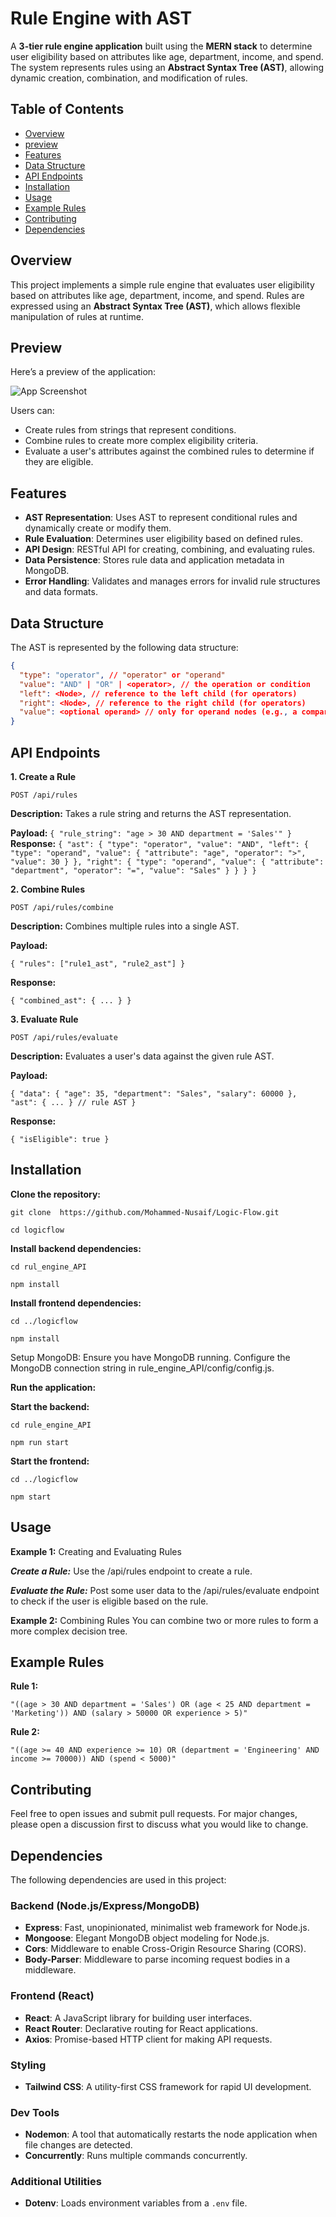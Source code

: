 # Rule Engine with AST

A **3-tier rule engine application** built using the **MERN stack** to determine user eligibility based on attributes like age, department, income, and spend. The system represents rules using an **Abstract Syntax Tree (AST)**, allowing dynamic creation, combination, and modification of rules.

## Table of Contents
- [Overview](#overview)
- [preview](#Preview)
- [Features](#features)
- [Data Structure](#data-structure)
- [API Endpoints](#api-endpoints)
- [Installation](#installation)
- [Usage](#usage)
- [Example Rules](#example-rules)
- [Contributing](#contributing)
- [Dependencies](#Dependencies)

## Overview
This project implements a simple rule engine that evaluates user eligibility based on attributes like age, department, income, and spend. Rules are expressed using an **Abstract Syntax Tree (AST)**, which allows flexible manipulation of rules at runtime.

## Preview

Here’s a preview of the application:

![App Screenshot](./assets/screenshot.png)

Users can:
- Create rules from strings that represent conditions.
- Combine rules to create more complex eligibility criteria.
- Evaluate a user's attributes against the combined rules to determine if they are eligible.

## Features
- **AST Representation**: Uses AST to represent conditional rules and dynamically create or modify them.
- **Rule Evaluation**: Determines user eligibility based on defined rules.
- **API Design**: RESTful API for creating, combining, and evaluating rules.
- **Data Persistence**: Stores rule data and application metadata in MongoDB.
- **Error Handling**: Validates and manages errors for invalid rule structures and data formats.

## Data Structure
The AST is represented by the following data structure:

```json
{
  "type": "operator", // "operator" or "operand"
  "value": "AND" | "OR" | <operator>, // the operation or condition
  "left": <Node>, // reference to the left child (for operators)
  "right": <Node>, // reference to the right child (for operators)
  "value": <optional operand> // only for operand nodes (e.g., a comparison value)
}
```
## API Endpoints

**1. Create a Rule**

``POST /api/rules``

**Description:**  Takes a rule string and returns the AST representation.

**Payload:**
``
{
  "rule_string": "age > 30 AND department = 'Sales'"
}
``
**Response:**
``
{
  "ast": {
    "type": "operator",
    "value": "AND",
    "left": { "type": "operand", "value": { "attribute": "age", "operator": ">", "value": 30 } },
    "right": { "type": "operand", "value": { "attribute": "department", "operator": "=", "value": "Sales" } }
  }
}
``

**2. Combine Rules**

``POST /api/rules/combine``

**Description:**  Combines multiple rules into a single AST.

**Payload:**

``{
  "rules": ["rule1_ast", "rule2_ast"]
}``

**Response:**

``{
  "combined_ast": { ... }
}
``

**3. Evaluate Rule**

``POST /api/rules/evaluate``

**Description:** Evaluates a user's data against the given rule AST.

**Payload:**

``{
  "data": { "age": 35, "department": "Sales", "salary": 60000 },
  "ast": { ... } // rule AST
}``

**Response:**

``{
  "isEligible": true
}``

## Installation

**Clone the repository:**

``git clone  https://github.com/Mohammed-Nusaif/Logic-Flow.git``

``cd logicflow``

**Install backend dependencies:**

``cd rul_engine_API``

``npm install``

**Install frontend dependencies:**

``cd ../logicflow``

``npm install``

Setup MongoDB: Ensure you have MongoDB running. Configure the MongoDB connection string in rule_engine_API/config/config.js.

**Run the application:**

**Start the backend:**

``cd rule_engine_API``

``npm run start``

**Start the frontend:**

``cd ../logicflow``

``npm start``
## Usage

**Example 1:**  Creating and Evaluating Rules

_**Create a Rule:**_ Use the /api/rules endpoint to create a rule.

_**Evaluate the Rule:**_ Post some user data to the /api/rules/evaluate endpoint to check if the user is eligible based on the rule.

**Example 2:**  Combining Rules
You can combine two or more rules to form a more complex decision tree.

## Example Rules

**Rule 1:**

``"((age > 30 AND department = 'Sales') OR (age < 25 AND department = 'Marketing')) AND (salary > 50000 OR experience > 5)"``

**Rule 2:**

``"((age >= 40 AND experience >= 10) OR (department = 'Engineering' AND income >= 70000)) AND (spend < 5000)"``

## Contributing

Feel free to open issues and submit pull requests. For major changes, please open a discussion first to discuss what you would like to change.

## Dependencies

The following dependencies are used in this project:

### Backend (Node.js/Express/MongoDB)
- **Express**: Fast, unopinionated, minimalist web framework for Node.js.
- **Mongoose**: Elegant MongoDB object modeling for Node.js.
- **Cors**: Middleware to enable Cross-Origin Resource Sharing (CORS).
- **Body-Parser**: Middleware to parse incoming request bodies in a middleware.

### Frontend (React)
- **React**: A JavaScript library for building user interfaces.
- **React Router**: Declarative routing for React applications.
- **Axios**: Promise-based HTTP client for making API requests.

### Styling
- **Tailwind CSS**: A utility-first CSS framework for rapid UI development.

### Dev Tools
- **Nodemon**: A tool that automatically restarts the node application when file changes are detected.
- **Concurrently**: Runs multiple commands concurrently.

### Additional Utilities
- **Dotenv**: Loads environment variables from a `.env` file.






















